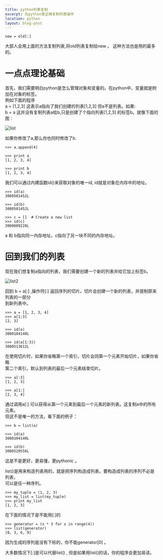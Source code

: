 ```yaml
---
title: python列表复制
excerpt: 在python里正确复制列表操作
location: python
layout: blog-post
--- 
```

	new = old[:]
大部人会用上面的方法复制列表,将old列表复制给new 。 这种方法也是用的最多的。   
 
#  一点点理论基础

首先，我们需要明白python是怎么管理对象和变量的。在python中，变量就是附加在对象的标签。    
例如下面的程序   
	a = [1,2,3]
这表示a指向了我们创建的列表[1,2,3] 但a不是列表。如果:   
	b = a
这并没有复制列表a给b,只是创建了个指向列表\[1,2,3\] 的标签b。就像下面的图：

![list](http://pic.yupoo.com/lidashuang/BuYEgneb/medish.jpg "list")

如果你修改了a,那么你也同时修改了b.   

	>>> a.append(4)

	>>> print a
	[1, 2, 3, 4]

	>>> print b
	[1, 2, 3, 4]

我们可以通过内建函数id()来获取对象的唯一id, id就是对象在内存中的地址。   

	>>> id(a)
	3080501452L

	>>> id(b)
	3080501452L

	>>> c = []  # Create a new list
	>>> id(c)
	3080609228L

a 和 b指向同一内存地址，c指向了另一块不同的内存地址。   

# 回到我们的列表 

现在我们想复制a指向的列表，我们需要创建一个新的列表并给它加上标签b。  

![list2](http://pic.yupoo.com/lidashuang/BuYEgDjv/medish.jpg "list2")

回到 b = a\[:\] ,操作符\[:\] 返回序列的切片。切片会创建一个新的列表，并提制原来列表的一部分   
到新列表中。   

	>>> a = [1, 2, 3, 4]
	>>> a[1:3]
	[2, 3]

	>>> id(a)
	3080104140L

	>>> id(a[1:3])
	3080513612L

在使用切片时，如果你省略第一个索引，切片会同第一个元素开始切片，如果你省略    
第二个索引，默认到列表的最后一个元素结束切片。     

	>>> a[:3]
	[1, 2, 3]

	>>> a[1:]
	[2, 3, 4]

通过调用a\[:\] 可以获得从第一个元素到最后一个元素的新列表。这复制a中的所有元素。   
但这不是唯一的方法，看下面的例子：   

	>>> b = list(a)

	>>> id(a)
	3080104140L

	>>> id(b)
	3080520556L

这是不是更好，更易懂，更pythonic 。   

list()是用来构造列表用的，就是把序列构造成列表。要构造成列表的序列不必是列表，    
可以是任一种序列。   

	>>> my_tuple = (1, 2, 3)
	>>> my_list = list(my_tuple)
	>>> print my_list
	[1, 2, 3]

在下面的情况下是不能用\[:\]的   

	>>> generator = (x * 3 for x in range(4))
	>>> list(generator)
	[0, 3, 6, 9]

因为生成的序列是没有下标的，你不能generator\[0\] 。   

大多数情况下\[:\]是可以代替list() , 但是如果用list()的话，你的程序会更加易读。



